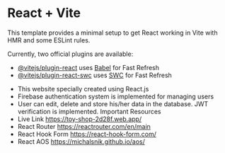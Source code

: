 # React + Vite

This template provides a minimal setup to get React working in Vite with HMR and some ESLint rules.

Currently, two official plugins are available:

- [@vitejs/plugin-react](https://github.com/vitejs/vite-plugin-react/blob/main/packages/plugin-react/README.md) uses [Babel](https://babeljs.io/) for Fast Refresh
- [@vitejs/plugin-react-swc](https://github.com/vitejs/vite-plugin-react-swc) uses [SWC](https://swc.rs/) for Fast Refresh
* This website specially created using React.js
* Firebase authentication system is implemented for managing users
* User can edit, delete and store his/her data in the database. JWT verification is implemented.
Important Resources
* Live Link https://toy-shop-2d28f.web.app/
* React Router https://reactrouter.com/en/main
* React Hook Form https://react-hook-form.com/
* React AOS https://michalsnik.github.io/aos/
